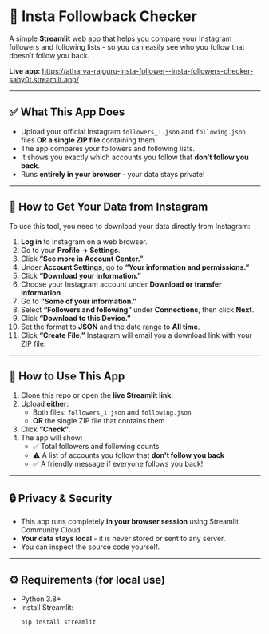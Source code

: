 # 📸 Insta Followback Checker

A simple **Streamlit** web app that helps you compare your Instagram followers and following lists - so you can easily see who you follow that doesn’t follow you back.

**Live app:** https://atharva-rajguru-insta-follower--insta-followers-checker-sahy0t.streamlit.app/

---

## ✅ What This App Does

- Upload your official Instagram `followers_1.json` and `following.json` files **OR a single ZIP file** containing them.
- The app compares your followers and following lists.
- It shows you exactly which accounts you follow that **don’t follow you back**.
- Runs **entirely in your browser** - your data stays private!

---

## 📂 How to Get Your Data from Instagram

To use this tool, you need to download your data directly from Instagram:

1. **Log in** to Instagram on a web browser.
2. Go to your **Profile → Settings**.
3. Click **“See more in Account Center.”**
4. Under **Account Settings**, go to **“Your information and permissions.”**
5. Click **“Download your information.”**
6. Choose your Instagram account under **Download or transfer information**.
7. Go to **“Some of your information.”**
8. Select **“Followers and following”** under **Connections**, then click **Next**.
9. Click **“Download to this Device.”**
10. Set the format to **JSON** and the date range to **All time**.
11. Click **“Create File.”** Instagram will email you a download link with your ZIP file.

---

## 🚀 How to Use This App

1. Clone this repo or open the **live Streamlit link**.
2. Upload **either**:
   - Both files: `followers_1.json` and `following.json`
   - **OR** the single ZIP file that contains them
3. Click **“Check”**.
4. The app will show:
   - ✅ Total followers and following counts
   - ⚠️ A list of accounts you follow that **don’t follow you back**
   - ✅ A friendly message if everyone follows you back!

---

## 🔒 Privacy & Security

- This app runs completely **in your browser session** using Streamlit Community Cloud.
- **Your data stays local** - it is never stored or sent to any server.
- You can inspect the source code yourself.

---

## ⚙️ Requirements (for local use)

- Python 3.8+
- Install Streamlit:
  ```bash
  pip install streamlit
